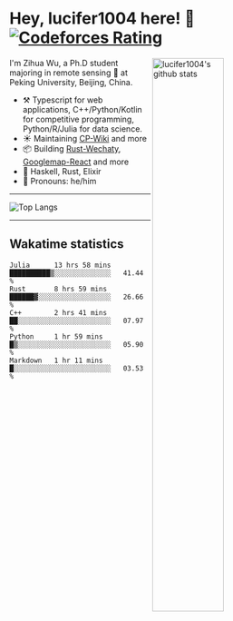 # Hey, lucifer1004 here! :wave: [![Codeforces Rating](https://cfrating.ihcr.top/?user=lucifer1004&style=flat-square)](https://codeforces.com/profile/lucifer1004)

<img width="50%" align="right" alt="lucifer1004's github stats" src="https://github-readme-stats.vercel.app/api?username=lucifer1004&show_icons=true">

I'm Zihua Wu, a Ph.D student majoring in remote sensing :satellite: at Peking University, Beijing, China.

- :hammer_and_pick: Typescript for web applications, C++/Python/Kotlin for competitive programming, Python/R/Julia for data science.
- :sunny: Maintaining [CP-Wiki](https://cp-wiki.vercel.app) and more 
- :package: Building [Rust-Wechaty](https://github.com/wechaty/rust-wechaty), [Googlemap-React](https://github.com/googlemap-react/googlemap-react) and more
- :seedling: Haskell, Rust, Elixir
- :man: Pronouns: he/him

---

![Top Langs](https://github-readme-stats.vercel.app/api/top-langs/?username=lucifer1004&layout=compact)

---

## Wakatime statistics

<!--START_SECTION:waka-->
```text
Julia      13 hrs 58 mins  ██████████▒░░░░░░░░░░░░░░   41.44 % 
Rust       8 hrs 59 mins   ██████▓░░░░░░░░░░░░░░░░░░   26.66 % 
C++        2 hrs 41 mins   ██░░░░░░░░░░░░░░░░░░░░░░░   07.97 % 
Python     1 hr 59 mins    █▒░░░░░░░░░░░░░░░░░░░░░░░   05.90 % 
Markdown   1 hr 11 mins    █░░░░░░░░░░░░░░░░░░░░░░░░   03.53 % 
```
<!--END_SECTION:waka-->

